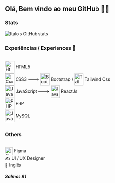 <h2>Olá, Bem vindo ao meu GitHub 🐱‍👤</h2>


### Stats

![Italo's GitHub stats](https://github-readme-stats.vercel.app/api?username=ItLrb&show_icons=true&theme=dracula)

##
### Experiências / Experiences 🔱

<div style="display: inline-block"><br/>
    <img align="center" alt="Html5" width="30px" height="40px" src="https://cdn.jsdelivr.net/gh/devicons/devicon/icons/html5/html5-original.svg" /> HTML5 <br>
    <img align="center" alt="Css3" width="30px" height="40px" src="https://cdn.jsdelivr.net/gh/devicons/devicon/icons/css3/css3-original.svg"/> CSS3 --->
    <img align="center" alt="Bootstrap" width="30px" height="40px" src="https://cdn.jsdelivr.net/gh/devicons/devicon/icons/bootstrap/bootstrap-original.svg"/> Bootstrap /
    <img align="center" alt="TailwindCss" width="30px" height="40px" src="https://cdn.jsdelivr.net/gh/devicons/devicon@latest/icons/tailwindcss/tailwindcss-original.svg"/> Tailwind Css <br>
    <img align="center" alt="JavaScript" width="30px" height="40px" src="https://cdn.jsdelivr.net/gh/devicons/devicon/icons/javascript/javascript-original.svg"/> JavaScript --->
    <img align="center" alt="JavaScript" width="30px" height="40px" src="https://cdn.jsdelivr.net/gh/devicons/devicon/icons/react/react-original.svg"/> ReactJs <br>
    <img align="center" alt="PHP" width="30px" height="40px" src="https://cdn.jsdelivr.net/gh/devicons/devicon/icons/php/php-original.svg" /> PHP <br>
    <img align="center" alt="JavaScript" width="30px" height="40px" src="https://cdn.jsdelivr.net/gh/devicons/devicon/icons/mysql/mysql-original.svg"/> MySQL
    
</div><br/>

##

### Others

<div style="display: inline-block"> <br/>
    <img align="center" alt="Figma" width="25px" height="25px" src="https://cdn.jsdelivr.net/gh/devicons/devicon/icons/figma/figma-original.svg" /> Figma <br>
    ✍ UI / UX Designer <br>
    📢 Inglês
</div> <br/>


##### Salmos 91
